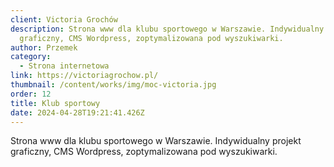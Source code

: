 ```yaml
---
client: Victoria Grochów
description: Strona www dla klubu sportowego w Warszawie. Indywidualny projekt
  graficzny, CMS Wordpress, zoptymalizowana pod wyszukiwarki.
author: Przemek
category:
  - Strona internetowa
link: https://victoriagrochow.pl/
thumbnail: /content/works/img/moc-victoria.jpg
order: 12
title: Klub sportowy
date: 2024-04-28T19:21:41.426Z
---
```

Strona www dla klubu sportowego w Warszawie. Indywidualny projekt graficzny, CMS Wordpress, zoptymalizowana pod wyszukiwarki.